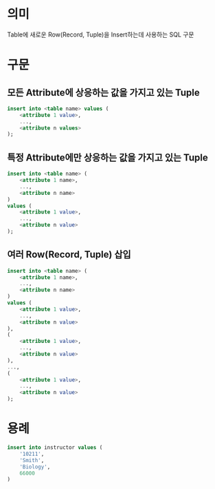 # 의미
Table에 새로운 Row(Record, Tuple)을 Insert하는데 사용하는 SQL 구문

# 구문
## 모든 Attribute에 상응하는 값을 가지고 있는 Tuple
```sql
insert into <table name> values (
    <attribute 1 value>,
    ...,
    <attribute n values>
);
```

## 특정 Attribute에만 상응하는 값을 가지고 있는 Tuple
```sql
insert into <table name> (
    <attribute 1 name>,
    ...,
    <attribute n name>
)
values (
    <attribute 1 value>,
    ...,
    <attribute n value>
);
```

## 여러 Row(Record, Tuple) 삽입
```sql
insert into <table name> (
    <attribute 1 name>,
    ...,
    <attribute n name>
)
values (
    <attribute 1 value>,
    ...,
    <attribute n value>
),
(
    <attribute 1 value>,
    ...,
    <attribute n value>
),
...,
(
    <attribute 1 value>,
    ...,
    <attribute n value>
);
```

# 용례
```sql
insert into instructor values (
    '10211',
    'Smith',
    'Biology',
    66000
)
```